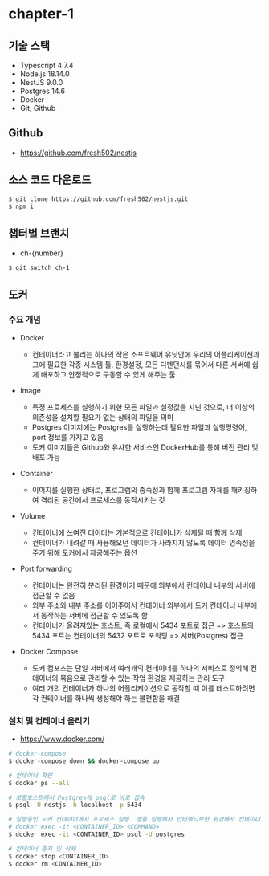# chapter-1

## 기술 스택

- Typescript 4.7.4
- Node.js 18.14.0
- NestJS 9.0.0
- Postgres 14.6
- Docker
- Git, Github

## Github

- https://github.com/fresh502/nestjs

## 소스 코드 다운로드

```bash
$ git clone https://github.com/fresh502/nestjs.git
$ npm i
```

## 챕터별 브랜치

- ch-{number}

```bash
$ git switch ch-1
```

## 도커

### 주요 개념

- Docker

  - 컨테이너라고 불리는 하나의 작은 소프트웨어 유닛안에 우리의 어플리케이션과 그에 필요한 각종 시스템 툴, 환경설정, 모든 디펜던시를
    묶어서 다른 서버에 쉽게 배포하고 안정적으로 구동할 수 있게 해주는 툴

- Image
  - 특정 프로세스를 실행하기 위한 모든 파일과 설정값을 지닌 것으로, 더 이상의 의존성을 설치할 필요가 없는 상태의 파일을 의미
  - Postgres 이미지에는 Postgres를 실행하는데 필요한 파일과 실행명령어, port 정보를 가지고 있음
  - 도커 이미지들은 Github와 유사한 서비스인 DockerHub를 통해 버전 관리 및 배포 가능
- Container
  - 이미지를 실행한 상태로, 프로그램의 종속성과 함께 프로그램 자체를 패키징하여 격리된 공간에서 프로세스를 동작시키는 것
- Volume
  - 컨테이너에 쓰여진 데이터는 기본적으로 컨테이너가 삭제될 때 함께 삭제
  - 컨테이너가 내려갈 때 사용해오던 데이터가 사라지지 않도록 데이터 영속성을 주기 위해 도커에서 제공해주는 옵션
- Port forwarding
  - 컨테이너는 완전히 분리된 환경이기 때문에 외부에서 컨테이너 내부의 서버에 접근할 수 없음
  - 외부 주소와 내부 주소를 이어주어서 컨테이너 외부에서 도커 컨테이너 내부에서 동작하는 서버에 접근할 수 있도록 함
  - 컨테이너가 올려져있는 호스트, 즉 로컬에서 5434 포트로 접근 => 호스트의 5434 포트는 컨테이너의 5432 포트로 포워딩 => 서버(Postgres) 접근
- Docker Compose
  - 도커 컴포즈는 단일 서버에서 여러개의 컨테이너를 하나의 서비스로 정의해 컨테이너의 묶음으로 관리할 수 있는 작업 환경을 제공하는 관리 도구
  - 여러 개의 컨테이너가 하나의 어플리케이션으로 동작할 때 이를 테스트하려면 각 컨테이너를 하나씩 생성해야 하는 불편함을 해결

### 설치 및 컨테이너 올리기

- https://www.docker.com/

```bash
# docker-compose
$ docker-compose down && docker-compose up

# 컨테이너 확인
$ docker ps --all

# 로컬호스트에서 Postgres에 psql로 바로 접속
$ psql -U nestjs -h localhost -p 5434

# 실행중인 도커 컨테이너에서 프로세스 실행. 셸을 실행해서 인터렉티브한 환경에서 컨테이너 환경을 탐색하는 것도 가능
# docker exec -it <CONTAINER_ID> <COMMAND>
$ docker exec -it <CONTAINER_ID> psql -U postgres

# 컨테이너 중지 및 삭제
$ docker stop <CONTAINER_ID>
$ docker rm <CONTAINER_ID>
```
